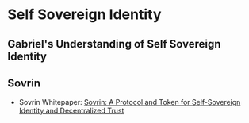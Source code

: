 # Self Sovereign Identity

## Gabriel's Understanding of Self Sovereign Identity

## Sovrin
- Sovrin Whitepaper: [Sovrin: A Protocol and Token for Self-Sovereign Identity and Decentralized Trust](https://sovrin.org/wp-content/uploads/2018/03/Sovrin-Protocol-and-Token-White-Paper.pdf)
